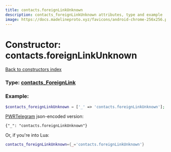 ```yaml
---
title: contacts.foreignLinkUnknown
description: contacts_foreignLinkUnknown attributes, type and example
image: https://docs.madelineproto.xyz/favicons/android-chrome-256x256.png
---
```

# Constructor: contacts.foreignLinkUnknown  
[Back to constructors index](index.md)






### Type: [contacts\_ForeignLink](../types/contacts_ForeignLink.md)


### Example:

```php
$contacts_foreignLinkUnknown = ['_' => 'contacts.foreignLinkUnknown'];
```  

[PWRTelegram](https://pwrtelegram.xyz) json-encoded version:

```
{"_": "contacts.foreignLinkUnknown"}
```


Or, if you're into Lua:

```lua
contacts_foreignLinkUnknown={_='contacts.foreignLinkUnknown'}

```


